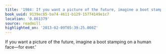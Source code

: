 ```yaml
---
title: '1984: If you want a picture of the future, imagine a boot stamping…'
book_uuid: 9139ec85-ba74-4611-b129-15774149e1c7
location: '0.861379'
source: readmill
highlighted_on: '2013-02-09T05:39:25.000Z'
---
```


If you want a picture of the future, imagine a boot stamping on a human face—for ever.'